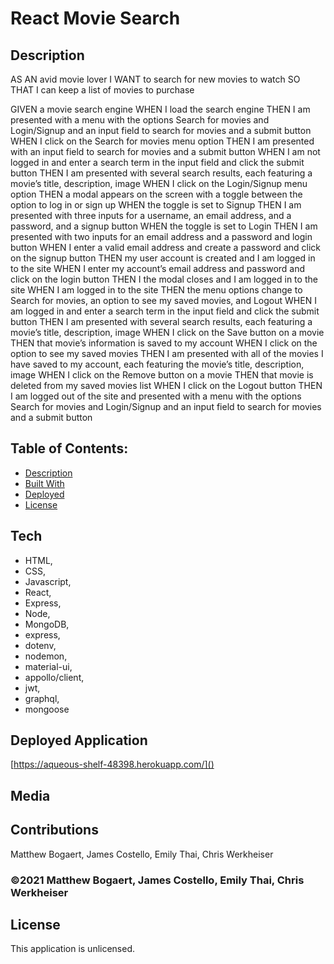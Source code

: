 # React Movie Search

## Description

AS AN avid movie lover
I WANT to search for new movies to watch
SO THAT I can keep a list of movies to purchase

GIVEN a movie search engine
WHEN I load the search engine
THEN I am presented with a menu with the options Search for movies and Login/Signup and an input field to search for movies and a submit button
WHEN I click on the Search for movies menu option
THEN I am presented with an input field to search for movies and a submit button
WHEN I am not logged in and enter a search term in the input field and click the submit button
THEN I am presented with several search results, each featuring a movie’s title, description, image
WHEN I click on the Login/Signup menu option
THEN a modal appears on the screen with a toggle between the option to log in or sign up
WHEN the toggle is set to Signup
THEN I am presented with three inputs for a username, an email address, and a password, and a signup button
WHEN the toggle is set to Login
THEN I am presented with two inputs for an email address and a password and login button
WHEN I enter a valid email address and create a password and click on the signup button
THEN my user account is created and I am logged in to the site
WHEN I enter my account’s email address and password and click on the login button
THEN I the modal closes and I am logged in to the site
WHEN I am logged in to the site
THEN the menu options change to Search for movies, an option to see my saved movies, and Logout
WHEN I am logged in and enter a search term in the input field and click the submit button
THEN I am presented with several search results, each featuring a movie’s title, description, image
WHEN I click on the Save button on a movie
THEN that movie’s information is saved to my account
WHEN I click on the option to see my saved movies
THEN I am presented with all of the movies I have saved to my account, each featuring the movie’s title, description, image
WHEN I click on the Remove button on a movie
THEN that movie is deleted from my saved movies list
WHEN I click on the Logout button
THEN I am logged out of the site and presented with a menu with the options Search for movies and Login/Signup and an input field to search for movies and a submit button

## Table of Contents:

- [Description](#description)
- [Built With](#built-with)
- [Deployed](#repository)
- [License](#license)

## Tech

* HTML,
* CSS,
* Javascript,
* React,
* Express,
* Node,
* MongoDB,
* express,
* dotenv,
* nodemon,
* material-ui,
* appollo/client,
* jwt,
* graphql,
* mongoose

## Deployed Application

[https://aqueous-shelf-48398.herokuapp.com/]()

## Media

## Contributions
Matthew Bogaert, James Costello, Emily Thai, Chris Werkheiser

### ©️2021 Matthew Bogaert, James Costello, Emily Thai, Chris Werkheiser

## License

This application is unlicensed.
